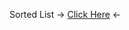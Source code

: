 Sorted List -> [Click Here](\https://github.com/JonnyGamer/Onomatopoeia/blob/main/AllCategories.md) <-

